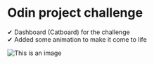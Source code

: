 # Odin project challenge <br>

✔ Dashboard (Catboard) for the challenge\
✔ Added some animation to make it come to life

![This is an image](https://i.imgur.com/5dPSbHx.png)
